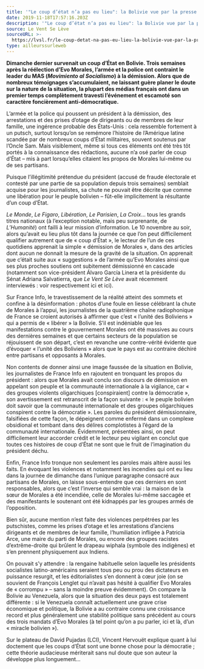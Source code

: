 ```yaml
---
title: '"Le coup d’état n’a pas eu lieu": la Bolivie vue par la presse française'
date: 2019-11-18T17:57:16.203Z
description: '"Le coup d’état n’a pas eu lieu": la Bolivie vue par la presse française'
source: Le Vent Se Lève
sourceURL: >-
  https://lvsl.fr/le-coup-detat-na-pas-eu-lieu-la-bolivie-vue-par-la-presse-francaise
type: ailleurssurleweb
---
```

**Dimanche dernier survenait un coup d’État en Bolivie. Trois semaines après la réélection d’Evo Morales, l’armée et la police ont contraint le leader du MAS (_Movimiento al Socialismo_) à la démission. Alors que de nombreux témoignages s’accumulaient, ne laissant guère planer le doute sur la nature de la situation, la plupart des médias français ont dans un premier temps complètement travesti l’événement et escamoté son caractère foncièrement anti-démocratique.**

L’armée et la police qui poussent un président à la démission, des arrestations et des prises d’otage de dirigeants ou de membres de leur famille, une ingérence probable des États-Unis : cela ressemble fortement à un putsch, surtout lorsqu’on se remémore l’histoire de l’Amérique latine scandée par de nombreux coups d’État militaires, souvent soutenus par l’Oncle Sam. Mais visiblement, même si tous ces éléments ont été très tôt portés à la connaissance des rédactions, aucune n’a osé parler de coup d’État – mis à part lorsqu’elles citaient les propos de Morales lui-même ou de ses partisans.

Puisque l’illégitimité prétendue du président (accusé de fraude électorale et contesté par une partie de sa population depuis trois semaines) semblait acquise pour les journalistes, sa chute ne pouvait être décrite que comme une libération pour le peuple bolivien – fût-elle implicitement la résultante d’un coup d’État.

_Le Monde_, _Le Figaro_, _Libération_, _Le Parisien_, _La Croix_… tous les grands titres nationaux (à l’exception notable, mais peu surprenante, de _L’Humanité_) ont failli à leur mission d’information. Le 10 novembre au soir, alors qu’avait eu lieu plus tôt dans la journée ce que l’on peut difficilement qualifier autrement que de « coup d’État », le lecteur de l’un de ces quotidiens apprenait la simple « démission de Morales », dans des articles dont aucun ne donnait la mesure de la gravité de la situation. On apprenait que c’était suite aux « suggestions » de l’armée qu’Evo Morales ainsi que ses plus proches soutiens ont subitement démissionné en cascade (notamment son vice-président Álvaro García Linera et la présidente du Sénat Adriana Salvatierra, que _Le Vent Se Lève_ avait récemment interviewés : voir respectivement ici et ici).

Sur France Info, le travestissement de la réalité atteint des sommets et confine à la désinformation : photos d’une foule en liesse célébrant la chute de Morales à l’appui, les journalistes de la quatrième chaîne radiophonique de France se croient autorisés à affirmer que c’est « l’unité des Boliviens » qui a permis de « libérer » la Bolivie. S’il est indéniable que les manifestations contre le gouvernement Morales ont été massives au cours des dernières semaines et que certains secteurs de la population se réjouissent de son départ, c’est en revanche une contre-vérité évidente que d’évoquer « l’unité des Boliviens » alors que le pays est au contraire déchiré entre partisans et opposants à Morales.

Non contents de donner ainsi une image faussée de la situation en Bolivie, les journalistes de France Info en rajoutent en tronquant les propos du président : alors que Morales avait conclu son discours de démission en appelant son peuple et la communauté internationale à la vigilance, car « des groupes violents oligarchiques \[conspiraient] contre la démocratie », son avertissement est retranscrit de la façon suivante : « le peuple bolivien doit savoir que la communauté internationale et des groupes oligarchiques conspirent contre la démocratie ». Les paroles du président démissionnaire, falsifiées de cette façon, le dépeignent comme enfermé dans un complexe obsidional et tombant dans des délires complotistes à l’égard de la communauté internationale. Évidemment, présentées ainsi, on peut difficilement leur accorder crédit et le lecteur peu vigilant en conclut que toutes ces histoires de coup d’État ne sont que le fruit de l’imagination du président déchu.

Enfin, France Info tronque non seulement les paroles mais altère aussi les faits. En évoquant les violences et notamment les incendies qui ont eu lieu dans la journée de dimanche dans l’unique paragraphe consacré aux partisans de Morales, on laisse sous-entendre que ces derniers en sont responsables, alors que c’est l’inverse qui semble vrai : la maison de la sœur de Morales a été incendiée, celle de Morales lui-même saccagée et des manifestants le soutenant ont été kidnappés par les groupes armés de l’opposition.

Bien sûr, aucune mention n’est faite des violences perpétrées par les putschistes, comme les prises d’otage et les arrestations d’anciens dirigeants et de membres de leur famille, l’humiliation infligée à Patricia Arce, une maire du parti de Morales, ou encore des groupes racistes d’extrême-droite qui brûlent le drapeau wiphala (symbole des indigènes) et s’en prennent physiquement aux Indiens.

On pouvait s’y attendre : la rengaine habituelle selon laquelle les présidents socialistes latino-américains seraient tous peu ou prou des dictateurs en puissance resurgit, et les éditorialistes s’en donnent à cœur joie (on se souvient de François Lenglet qui n’avait pas hésité à qualifier Evo Morales de « corrompu » – sans la moindre preuve évidemment). On compare la Bolivie au Venezuela, alors que la situation des deux pays est totalement différente : si le Venezuela connaît actuellement une grave crise économique et politique, la Bolivie a au contraire connu une croissance record et plus généralement une stabilité politique sans précédent au cours des trois mandats d’Evo Morales (à tel point qu’on a pu parler, ici et là, d’un « miracle bolivien »).

Sur le plateau de David Pujadas (LCI), Vincent Hervouët explique quant à lui doctement que les coups d’État sont une bonne chose pour la démocratie ; cette théorie audacieuse mériterait sans nul doute que son auteur la développe plus longuement…
